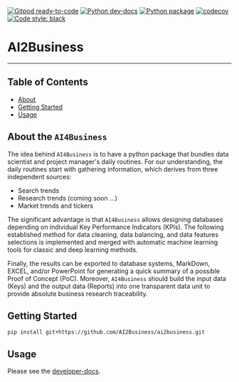 [![Gitpod ready-to-code](https://img.shields.io/badge/Gitpod-ready--to--code-blue?logo=gitpod)](https://gitpod.io/#https://github.com/AI2Business/ai2business)
[![Python dev-docs](https://github.com/AI2Business/ai2business/workflows/Python%20docs/badge.svg?branch=main)](https://ai2business.github.io/ai2business/dev/)
[![Python package](https://github.com/AI2Business/ai2business/workflows/Python%20package/badge.svg?branch=main)](https://github.com/AI2Business/ai2business/actions?query=workflow%3A%22Python+package%22)
[![codecov](https://codecov.io/gh/AI2Business/ai2business/branch/main/graph/badge.svg?token=6HR33ZY0PW)](https://codecov.io/gh/AI2Business/ai2business)
[![Code style: black](https://img.shields.io/badge/code%20style-black-000000.svg)](https://github.com/psf/black)

# AI2Business

---

## Table of Contents

- [About](#about)
- [Getting Started](#getting_started)
- [Usage](#usage)

## About the `AI4Business`  <a name = "about"></a>

The idea behind `AI4Business` is to have a python package that bundles data scientist and project manager's daily routines. For our understanding, the daily routines start with gathering information, which derives from three independent sources:

- Search trends
- Research trends (coming soon ...)
- Market trends and tickers

The significant advantage is that `AI4Business` allows designing databases depending on individual Key Performance Indicators (KPIs). The following established method for data cleaning, data balancing, and data features selections is implemented and merged with automatic machine learning tools for classic and deep learning methods.

Finally, the results can be exported to database systems, MarkDown, EXCEL, and/or PowerPoint for generating a quick summary of a possible Proof of Concept (PoC). Moreover, `AI4Business` should build the input data (Keys) and the output data (Reports) into one transparent data unit to provide absolute business research traceability.

## Getting Started  <a name = "getting_started"></a>

```shell
pip install git+https://github.com/AI2Business/ai2business.git
```

## Usage <a name = "usage"></a>

Please see the [developer-docs](https://ai2business.github.io/ai2business/dev/).
